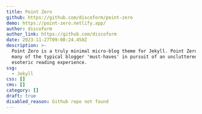 ```yaml
---
title: Point Zero
github: https://github.com/discoform/point-zero
demo: https://point-zero.netlify.app/
author: discoform
author_link: https://github.com/discoform
date: 2023-11-27T09:08:24.458Z
description: >-
  Point Zero is a truly minimal micro-blog theme for Jekyll. Point Zero eschews
  many of the typical blogger 'must-haves' in pursuit of an uncluttered and
  esoteric reading experience.
ssg:
  - Jekyll
css: []
cms: []
category: []
draft: true
disabled_reason: Github repo not found
---
```

